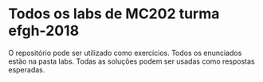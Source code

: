 # Todos os labs de MC202 turma efgh-2018

O repositório pode ser utilizado como exercícios. Todos os enunciados estão na pasta labs.
Todas as soluções podem ser usadas como respostas esperadas.
